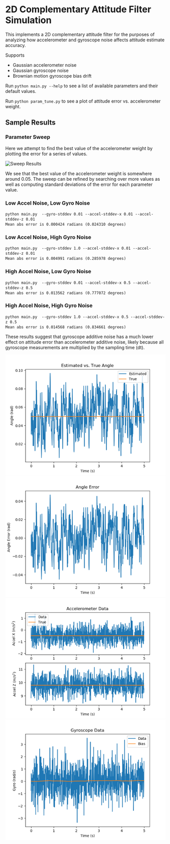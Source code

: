 # 2D Complementary Attitude Filter Simulation

This implements a 2D complementary attitude filter for the purposes of analyzing how accelerometer and gyroscope noise affects attitude estimate accuracy.

Supports

* Gaussian accelerometer noise
* Gaussian gyroscope noise
* Brownian motion gyroscope bias drift

Run `python main.py --help` to see a list of available parameters and their default values.

Run `python param_tune.py` to see a plot of attitude error vs. accelerometer weight.

## Sample Results

### Parameter Sweep

Here we attempt to find the best value of the accelerometer weight by plotting the error for a series of values.

![Sweep Results](media/weight_swee.png)

We see that the best value of the accelerometer weight is somewhere around 0.05. The sweep can be refined by searching over more values as well as computing standard deviations of the error for each parameter value.

### Low Accel Noise, Low Gyro Noise

```console
python main.py  --gyro-stddev 0.01 --accel-stddev-x 0.01 --accel-stddev-z 0.01
Mean abs error is 0.000424 radians (0.024310 degrees)
```

### Low Accel Noise, High Gyro Noise

```console
python main.py  --gyro-stddev 1.0 --accel-stddev-x 0.01 --accel-stddev-z 0.01
Mean abs error is 0.004991 radians (0.285978 degrees)
```

### High Accel Noise, Low Gyro Noise

```console
python main.py  --gyro-stddev 0.01 --accel-stddev-x 0.5 --accel-stddev-z 0.5
Mean abs error is 0.013562 radians (0.777072 degrees)
```
### High Accel Noise, High Gyro Noise

```console
python main.py  --gyro-stddev 1.0 --accel-stddev-x 0.5 --accel-stddev-z 0.5
Mean abs error is 0.014568 radians (0.834661 degrees)
```

These results suggest that gyroscope additive noise has a much lower effect on attitude error than accelerometer additive noise, likely because all gyroscope measurements are multiplied by the sampling time (dt).

![Results](media/Filter_Results.png)
![Error](media/Angle_Error.png)
![Accelerometer Data](media/Accelerometer_Data.png)
![Gyroscope Data](media/Gyroscope_Data.png)
